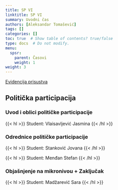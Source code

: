 ```yaml
---
title: SP VI
linktitle: SP VI
summary: Uvodni čas
authors: [Aleksandar Tomašević]
tags: []
categories: []
toc: true  # Show table of contents? true/false
type: docs  # Do not modify.
menu:
  spsr:
    parent: Časovi
    weight: 1
weight: 3
---
```


[Evidencija prisustva](https://forms.gle/Q5yfFHcNoDATWhTP8)


## Politička participacija

### Uvod i oblici političke participacije

{{< hl >}} Student: Vlaisavljević Jasmina {{< /hl >}}

### Odrednice političke participacije

{{< hl >}} Student: Stanković Jovana {{< /hl >}}


{{< hl >}} Student: Menđan Stefan {{< /hl >}}

### Objašnjenje na mikronivou + Zaključak

{{< hl >}} Student: Madžarević Sara {{< /hl >}}
